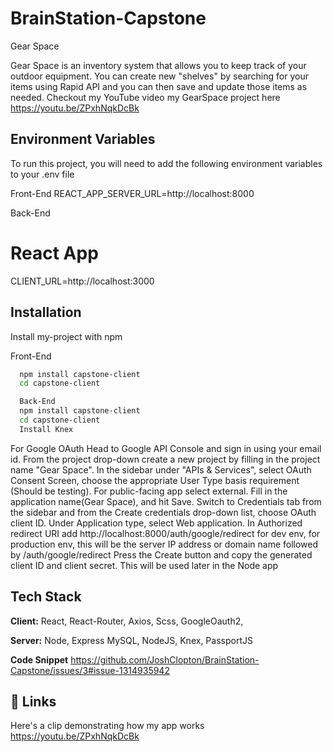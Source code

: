 # BrainStation-Capstone

Gear Space

Gear Space is an inventory system that allows you to keep track of your outdoor equipment. You can create new "shelves" by searching for your items using Rapid API and you can then save and update those items as needed. Checkout my YouTube video my GearSpace project here https://youtu.be/ZPxhNqkDcBk

## Environment Variables

To run this project, you will need to add the following environment variables to your .env file

Front-End
REACT_APP_SERVER_URL=http://localhost:8000

Back-End

# React App

CLIENT_URL=http://localhost:3000

## Installation

Install my-project with npm

Front-End

```bash
  npm install capstone-client
  cd capstone-client

  Back-End
  npm install capstone-client
  cd capstone-client
  Install Knex

```

For Google OAuth
Head to Google API Console and sign in using your email id.
From the project drop-down create a new project by filling in the project name "Gear Space".
In the sidebar under "APIs & Services", select OAuth Consent Screen, choose the appropriate User Type basis requirement (Should be testing). For public-facing app select external.
Fill in the application name(Gear Space), and hit Save.
Switch to Credentials tab from the sidebar and from the Create credentials drop-down list, choose OAuth client ID.
Under Application type, select Web application.
In Authorized redirect URI add http://localhost:8000/auth/google/redirect for dev env, for production env, this will be the server IP address or domain name followed by /auth/google/redirect
Press the Create button and copy the generated client ID and client secret. This will be used later in the Node app

## Tech Stack

**Client:** React, React-Router, Axios, Scss, GoogleOauth2,

**Server:** Node, Express
MySQL, NodeJS, Knex, PassportJS

**Code Snippet**
https://github.com/JoshClopton/BrainStation-Capstone/issues/3#issue-1314935942

## 🔗 Links
Here's a clip demonstrating how my app works https://youtu.be/ZPxhNqkDcBk
